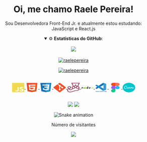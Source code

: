  <h1 align="center">Oi, me chamo <strong>Raele Pereira!</strong></h1>
 <p align="center">Sou Desenvolvedora Front-End Jr. e atualmente estou estudando: JavaScript e React.js</p>

<details open align="center">
  <br>
    <summary>⚙ <b>Estatísticas do GitHub</b>: </summary>
  <div align="center">
  <a href="https://github.com/raelepereira">
  <img height="180em" src="https://github-readme-stats.vercel.app/api?username=raelepereira&show_icons=true&theme=dracula&include_all_commits=true&count_private=true"/>
   <p align="center"><img height="180em" align="center" src="https://github-readme-streak-stats.herokuapp.com/?user=raelepereira&theme=dracula" alt="raelepereira"/></p>
     <p align="center"><img align="center" src="https://github-readme-stats.vercel.app/api/top-langs?username=raelepereira&show_icons=truelayout=compact&theme=dracula" alt="raelepereira" width="490">
</p>

 </div>

<div align="center" valign="top"><br>
  <img align="center" alt="Rafa-Js" height="30" width="40" src="https://raw.githubusercontent.com/devicons/devicon/master/icons/javascript/javascript-plain.svg">
  <img align="center" alt="Rafa-HTML" height="30" width="40" src="https://raw.githubusercontent.com/devicons/devicon/master/icons/html5/html5-original.svg">
  <img align="center" alt="Rafa-CSS" height="30" width="40" src="https://raw.githubusercontent.com/devicons/devicon/master/icons/css3/css3-original.svg">
 <img align="center"  alt="Git" height="30" width="40" src="https://raw.githubusercontent.com/devicons/devicon/master/icons/git/git-original.svg">
  <img align="center"  alt="Jest" height="30" width="40" src="https://raw.githubusercontent.com/devicons/devicon/master/icons/jest/jest-plain.svg">
  <img align="center" alt="Node.js" height="30" width="40" src="https://raw.githubusercontent.com/devicons/devicon/2ae2a900d2f041da66e950e4d48052658d850630/icons/nodejs/nodejs-original-wordmark.svg"> 
 <img align="center" alt="Visual Code" height="30" width="40" src="https://raw.githubusercontent.com/devicons/devicon/2ae2a900d2f041da66e950e4d48052658d850630/icons/vscode/vscode-original-wordmark.svg"> 
 <img align="center"  alt="Figma" height="30" width="40" src="https://raw.githubusercontent.com/devicons/devicon/master/icons/figma/figma-original.svg">
 <img align="center" alt="Canva" height="30" width="40" src="https://raw.githubusercontent.com/devicons/devicon/2ae2a900d2f041da66e950e4d48052658d850630/icons/canva/canva-original.svg"> 
 </div>
    

##
<div align="center">
 <a href = "mailto:raelepereira1@gmail.com"><img src="https://img.shields.io/badge/-Gmail-%23333?style=for-the-badge&logo=gmail&logoColor=white" target="_blank"></a>
 <a href="https://www.linkedin.com/in/raele-pereira-59b804201/" target="_blank"><img src="https://img.shields.io/badge/-LinkedIn-%230077B5?style=for-the-badge&logo=linkedin&logoColor=white" target="_blank"></a> 
 
  ![Snake animation](https://github.com/raelepereira/raelepereira/blob/output/github-contribution-grid-snake.svg)
 
</div>
<div align="center">
<p>Número de visitantes</p>
<img src="https://profile-counter.glitch.me/%7Braelepereira%7D/count.svg">
</div>
